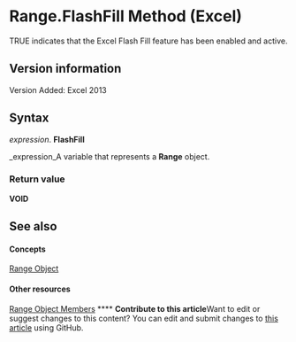 
# Range.FlashFill Method (Excel)

TRUE indicates that the Excel Flash Fill feature has been enabled and active.


## Version information

Version Added: Excel 2013 


## Syntax

 _expression_. **FlashFill**

 _expression_A variable that represents a  **Range** object.


### Return value

 **VOID**


## See also


#### Concepts


 [Range Object](b8207778-0dcc-4570-1234-f130532cc8cd.md)
#### Other resources


 [Range Object Members](4336bf81-1e63-7e44-1792-baf366a027a7.md)
****   **Contribute to this article**Want to edit or suggest changes to this content? You can edit and submit changes to  [this article](https://github.com/jhershey00/VBA_Excel_Test/OpenXMLCon/articles/3ca4a73f-712a-fe69-684d-a959351e5855.md) using GitHub.


